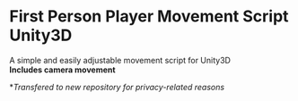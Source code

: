 # First Person Player Movement Script Unity3D
A simple and easily adjustable movement script for Unity3D</br>
**Includes camera movement**
</br>

**Transfered to new repository for privacy-related reasons*
